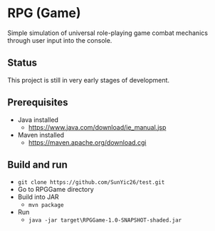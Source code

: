 # RPG (Game)

Simple simulation of universal role-playing game combat mechanics through user input into the console.

## Status

This project is still in very early stages of development.


## Prerequisites
* Java installed
  * https://www.java.com/download/ie_manual.jsp
* Maven installed
  * https://maven.apache.org/download.cgi

## Build and run
* `git clone https://github.com/SunYic26/test.git`
* Go to RPGGame directory
* Build into JAR
  * `mvn package`
* Run
  * `java -jar target\RPGGame-1.0-SNAPSHOT-shaded.jar`
